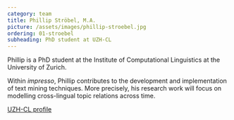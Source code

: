 ```yaml
---
category: team
title: Phillip Ströbel, M.A.
picture: /assets/images/phillip-stroebel.jpg
ordering: 01-stroebel
subheading: PhD student at UZH-CL
---
```


Phillip is a PhD student at the Institute of Computational Linguistics at the University of Zurich.

Within *impresso*, Phillip contributes to the development and implementation of text mining techniques. More precisely, his research work will focus on modelling cross-lingual topic relations across time.

[UZH-CL profile](http://www.cl.uzh.ch/de/people/team/compling/pstroebel.html)
